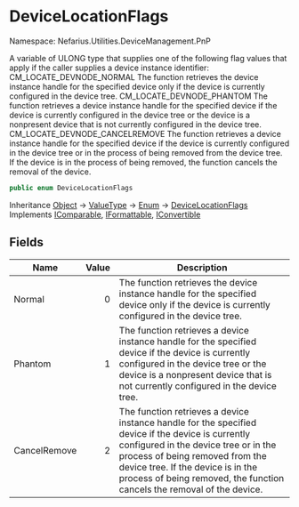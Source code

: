 # DeviceLocationFlags

Namespace: Nefarius.Utilities.DeviceManagement.PnP

A variable of ULONG type that supplies one of the following flag values that apply if the caller supplies a device
 instance identifier:
 CM_LOCATE_DEVNODE_NORMAL
 The function retrieves the device instance handle for the specified device only if the device is currently
 configured in the device tree.
 CM_LOCATE_DEVNODE_PHANTOM
 The function retrieves a device instance handle for the specified device if the device is currently configured in
 the device tree or the device is a nonpresent device that is not currently configured in the device tree.
 CM_LOCATE_DEVNODE_CANCELREMOVE
 The function retrieves a device instance handle for the specified device if the device is currently configured in
 the device tree or in the process of being removed from the device tree. If the device is in the process of being
 removed, the function cancels the removal of the device.

```csharp
public enum DeviceLocationFlags
```

Inheritance [Object](https://docs.microsoft.com/en-us/dotnet/api/system.object) → [ValueType](https://docs.microsoft.com/en-us/dotnet/api/system.valuetype) → [Enum](https://docs.microsoft.com/en-us/dotnet/api/system.enum) → [DeviceLocationFlags](./nefarius.utilities.devicemanagement.pnp.devicelocationflags.md)<br>
Implements [IComparable](https://docs.microsoft.com/en-us/dotnet/api/system.icomparable), [IFormattable](https://docs.microsoft.com/en-us/dotnet/api/system.iformattable), [IConvertible](https://docs.microsoft.com/en-us/dotnet/api/system.iconvertible)

## Fields

| Name | Value | Description |
| --- | --: | --- |
| Normal | 0 | The function retrieves the device instance handle for the specified device only if the device is currently configured in the device tree. |
| Phantom | 1 | The function retrieves a device instance handle for the specified device if the device is currently configured in the device tree or the device is a nonpresent device that is not currently configured in the device tree. |
| CancelRemove | 2 | The function retrieves a device instance handle for the specified device if the device is currently configured in the device tree or in the process of being removed from the device tree. If the device is in the process of being removed, the function cancels the removal of the device. |
